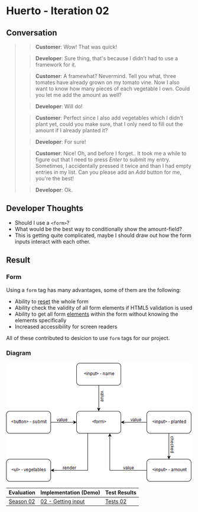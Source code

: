 # Huerto - Iteration 02

## Conversation

> > **Customer**: Wow! That was quick!
>
> > **Developer**: Sure thing, that's because I didn't had to use a framework for it.
>
> > **Customer**: A framewhat? Nevermind. Tell you what, three tomates have already grown on my tomato vine. Now I also want to know how many pieces of each vegetable I own. Could you let me add the amount as well?
>
> > **Developer**: Will do!
>
> > **Customer**: Perfect since I also add vegetables which I didn't plant yet, could you make sure, that I only need to fill out the amount if I already planted it?
>
> > **Developer**: For sure!
>
> > **Customer**: Nice! Oh, and before I forget.. It took me a while to figure out that I need to press _Enter_ to submit my entry. Sometimes, I accidentally pressed it twice and than I had empty entries in my list. Can you please add an _Add_ button for me, you're the best!
>
> > **Developer**: Ok.

## Developer Thoughts

- Should I use a `<form>`?
- What would be the best way to conditionally show the amount-field?
- This is getting quite complicated, maybe I should draw out how the form inputs interact with each other.

## Result

### Form

Using a `form` tag has many advantages, some of them are the following:

- Ability to [reset](https://developer.mozilla.org/en-US/docs/Web/API/HTMLFormElement/reset) the whole form
- Ability check the validity of all form elements if HTML5 validation is used
- Ability to get all form [elements](https://developer.mozilla.org/en-US/docs/Web/API/HTMLFormElement/elements) within the form without knowing the elements specifically
- Increased accessibility for screen readers

All of these contributed to desicion to use `form` tags for our project.

### Diagram

![diagram](assets/form-diagram.png)

| Evaluation                     | Implementation (Demo)           | Test Results           |
| ------------------------------ | ------------------------------- | ---------------------- |
| [Season 02](../../research/02) | [02 - Getting input](demo.html) | [Tests 02](tests.html) |
